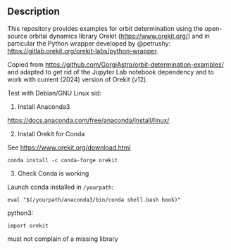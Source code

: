 ## Description

This repository provides examples for orbit determination using the open-source
orbital dynamics library Orekit (https://www.orekit.org/) and in particular the
Python wrapper developed by @petrushy: 
https://gitlab.orekit.org/orekit-labs/python-wrapper. 

Copied from https://github.com/GorgiAstro/orbit-determination-examples/ and 
adapted to get rid of the Jupyter Lab notebook dependency and to work with 
current (2024) version of Orekit (v12).

Test with Debian/GNU Linux sid:

1. Install Anaconda3

https://docs.anaconda.com/free/anaconda/install/linux/

2. Install Orekit for Conda

See https://www.orekit.org/download.html

```
conda install -c conda-forge orekit
``` 

3. Check Conda is working

Launch conda installed in ``/yourpath``:
```
eval "$(/yourpath/anaconda3/bin/conda shell.bash hook)" 

```

python3:
```
import orekit
```
must not complain of a missing library
